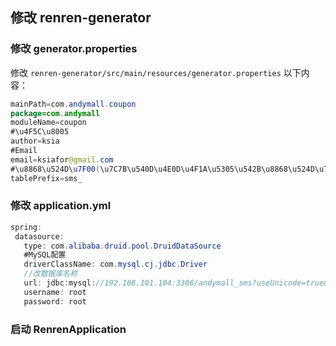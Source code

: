 ## 修改 renren-generator

### 修改 generator.properties
修改 `renren-generator/src/main/resources/generator.properties` 以下内容：
```java
mainPath=com.andymall.coupon
package=com.andymall
moduleName=coupon
#\u4F5C\u8005
author=ksia
#Email
email=ksiafor@gmail.com
#\u8868\u524D\u7F00(\u7C7B\u540D\u4E0D\u4F1A\u5305\u542B\u8868\u524D\u7F00)
tablePrefix=sms_
```
### 修改 application.yml

 ```java
 spring:
  datasource:
    type: com.alibaba.druid.pool.DruidDataSource
    #MySQL配置
    driverClassName: com.mysql.cj.jdbc.Driver
    //改数据库名称
    url: jdbc:mysql://192.168.101.104:3306/andymall_sms?useUnicode=true&characterEncoding=UTF-8&useSSL=false&serverTimezone=Asia/Shanghai
    username: root
    password: root
```

### 启动 RenrenApplication

